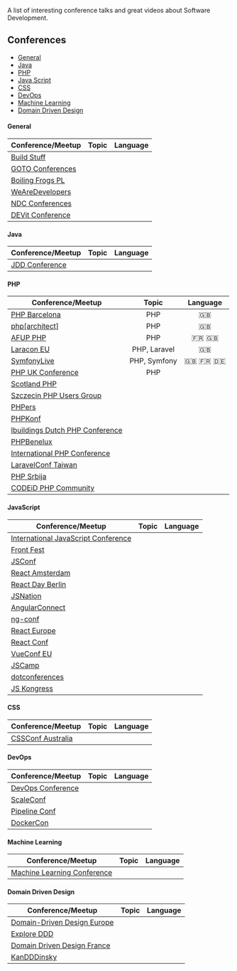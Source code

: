 A list of interesting conference talks and great videos about Software Development.

## Conferences

+ [General](#general)
+ [Java](#java)
+ [PHP](#php)
+ [Java Script](#java-script)
+ [CSS](#css)
+ [DevOps](#devops)
+ [Machine Learning](#machine-learning)
+ [Domain Driven Design](#ddd)
 
    
#### General

| Conference/Meetup | Topic | Language | 
|-------|:--------:|:----:|
| [Build Stuff](https://www.youtube.com/channel/UCis5B3Zru-vymPRcbpM1NEA) |  |   |
| [GOTO Conferences](https://www.youtube.com/user/GotoConferences/featured)|  |   |
| [Boiling Frogs PL](https://www.youtube.com/channel/UCgUfIjfLvWmARsQ-d5gPzrw) |  |   |
| [WeAreDevelopers](https://www.youtube.com/channel/UCSD0dLRGQk_T-D3RvpM5aFQ/featured) |  |   |
| [NDC Conferences](https://www.youtube.com/channel/UCTdw38Cw6jcm0atBPA39a0Q/featured) |  |   |
| [DEVit Conference](https://www.youtube.com/channel/UCrKmMv6c6oqZPYC7zzbP-RQ/about) |  |   |


#### Java

| Conference/Meetup | Topic | Language | 
|-------|:--------:|:----:|
| [JDD Conference](https://www.youtube.com/user/JDDConference/featured) |  |   |
    
#### PHP

| Conference/Meetup | Topic | Language | 
|-------|:--------:|:----:|
| [PHP Barcelona](https://www.youtube.com/channel/UCTRJkDjGNX3kId6RhxgIOmw) | PHP  | 🇬🇧  |
| [php[architect]](https://www.youtube.com/channel/UCUEzH08rDNBfljD9PGVZujg) | PHP  | 🇬🇧  |
| [AFUP PHP](https://www.youtube.com/user/afupPHP) | PHP | 🇫🇷 🇬🇧  |
| [Laracon EU](https://www.youtube.com/channel/UCb9XEo_1SDNR8Ucpbktrg5A) | PHP, Laravel | 🇬🇧  |
| [SymfonyLive](https://www.youtube.com/user/SensioLabs/playlists) | PHP, Symfony | 🇬🇧 🇫🇷 🇩🇪  |
| [PHP UK Conference](https://www.youtube.com/user/phpukconference) | PHP |   |
| [Scotland PHP](https://www.youtube.com/channel/UC3h-CCBdrg_cFY847g_7i-A) |  |   |
| [Szczecin PHP Users Group](https://www.youtube.com/channel/UCJf15AsucY2oW6lZj0gnArA/featured) |  |   |
| [PHPers](https://www.youtube.com/user/PHPersPL) |  |   |
| [PHPKonf](https://www.youtube.com/channel/UCcvHdGi25hSmSdQaSiGwJ8A/featured) |  |   |
| [Ibuildings Dutch PHP Conference](https://www.youtube.com/user/DutchPHPConference) |  |   |
| [PHPBenelux](https://www.youtube.com/user/PHPBenelux) |  |   |
| [International PHP Conference](https://www.youtube.com/user/PHPcon)  |  |   |
| [LaravelConf Taiwan](https://www.youtube.com/channel/UCZp5GBcPLFvzcbja_J5NdPw)  |  |   |
| [PHP Srbija](https://www.youtube.com/user/PHPSrbijaVideo) |  |   |
| [CODEiD PHP Community](https://www.youtube.com/channel/UCxHh468aN8TazO2brjGAtWw)  |  |   |

#### JavaScript

| Conference/Meetup | Topic | Language | 
|-------|:--------:|:----:|
| [International JavaScript Conference](https://www.youtube.com/channel/UCYMuZm39Z5Qc7JZfiYoxemQ) |  |   |
| [Front Fest](https://www.youtube.com/channel/UCPRrzC1XcqKJWoKsqS4MDtA) |  |   |
| [JSConf](https://www.youtube.com/user/jsconfeu) |  |   |
| [React Amsterdam](https://www.youtube.com/channel/UCsFrt8oKNYXGspSlX9u6uXw) |  |   |
| [React Day Berlin](https://www.youtube.com/channel/UC1EYHmQYBUJjkmL6OtK4rlw/featured) |  |   |
| [JSNation](https://www.youtube.com/channel/UCQM428Hwrvxla8DCgjGONSQ) |  |   |
| [AngularConnect](https://www.youtube.com/channel/UCzrskTiT_ObAk3xBkVxMz5g/featured) |  |   |
| [ng-conf](https://www.youtube.com/user/ngconfvideos) |  |   |
| [React Europe](https://www.youtube.com/channel/UCorlLn2oZfgOJ-FUcF2eZ1A) |  |   |
| [React Conf](https://www.youtube.com/channel/UCz5vTaEhvh7dOHEyd1efcaQ/featured) |  |   |
| [VueConf EU](https://www.youtube.com/channel/UC9dJjbYeXjirDYYVfUD3bSw) |  |   |
| [JSCamp](https://www.youtube.com/channel/UCVLlWT1NZZEJs4A67XgObnQ) |  |   |
| [dotconferences](https://www.youtube.com/user/dotconferences) |  |   |
| [JS Kongress](https://www.youtube.com/channel/UCe2uw4y9oTxfq-Z61ODWRhg) |  |   |

#### CSS

| Conference/Meetup | Topic | Language | 
|-------|:--------:|:----:|
| [CSSConf Australia](https://www.youtube.com/channel/UCaitlwoIzU4HIkkRgmpDO8w) |  |   |


#### DevOps

| Conference/Meetup | Topic | Language | 
|-------|:--------:|:----:|
| [DevOps Conference](https://www.youtube.com/channel/UCttdqyJB5wuJOO2KXea6WMQ) |  |   |
| [ScaleConf](https://www.youtube.com/user/ScaleConf) |  |   |
| [Pipeline Conf](https://www.youtube.com/channel/UC09ek6uwZKJYAxGuv5eoCrQ) |  |   |
| [DockerCon](https://www.youtube.com/user/dockerrun/playlists) |  |   |

#### Machine Learning

| Conference/Meetup | Topic | Language | 
|-------|:--------:|:----:|
| [Machine Learning Conference](https://www.youtube.com/channel/UCWoVlB63O0951q0j4Vkheiw) |  |   |

#### Domain Driven Design

| Conference/Meetup | Topic | Language | 
|-------|:--------:|:----:|
| [Domain-Driven Design Europe](https://www.youtube.com/channel/UC3PGn-hQdbtRiqxZK9XBGqQ) |  |   |
| [Explore DDD](https://www.youtube.com/channel/UCcpKGt6MVvz7dISXLlMGmag) |  |   |
| [Domain Driven Design France](https://www.youtube.com/channel/UCyqzNZFVOwc8paEVn-wtdpg) |  |   |
| [KanDDDinsky](https://www.youtube.com/channel/UCJCpnslPdb_Dl8DKokXC3HA) |  |   |

